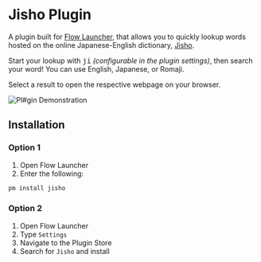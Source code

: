 # Jisho Plugin

A plugin built for [Flow Launcher](https://www.flowlauncher.com/), that allows you to quickly lookup words hosted on the online Japanese-English dictionary, [Jisho](https://jisho.org/).

Start your lookup with <kbd>ji</kbd> *(configurable in the plugin settings)*, then search your word! You can use English, Japanese, or Romaji.

Select a result to open the respective webpage on your browser. 

![Pl#gin Demonstration](https://github.com/user-attachments/assets/e1e7e127-3a57-4701-8cb3-9c7475357387)

## Installation
### Option 1

1. Open Flow Launcher
2. Enter the following:
```bash
pm install jisho
```

### Option 2

1. Open Flow Launcher
2. Type `Settings`
3. Navigate to the Plugin Store
4. Search for `Jisho` and install

